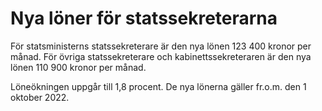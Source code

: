 # Nya löner för statssekreterarna

För statsministerns statssekreterare är den nya lönen 123 400 kronor per månad. För övriga statssekreterare och kabinettssekreteraren är den nya lönen 110 900 kronor per månad.

Löneökningen uppgår till 1,8 procent. De nya lönerna gäller fr.o.m. den 1 oktober 2022\.
